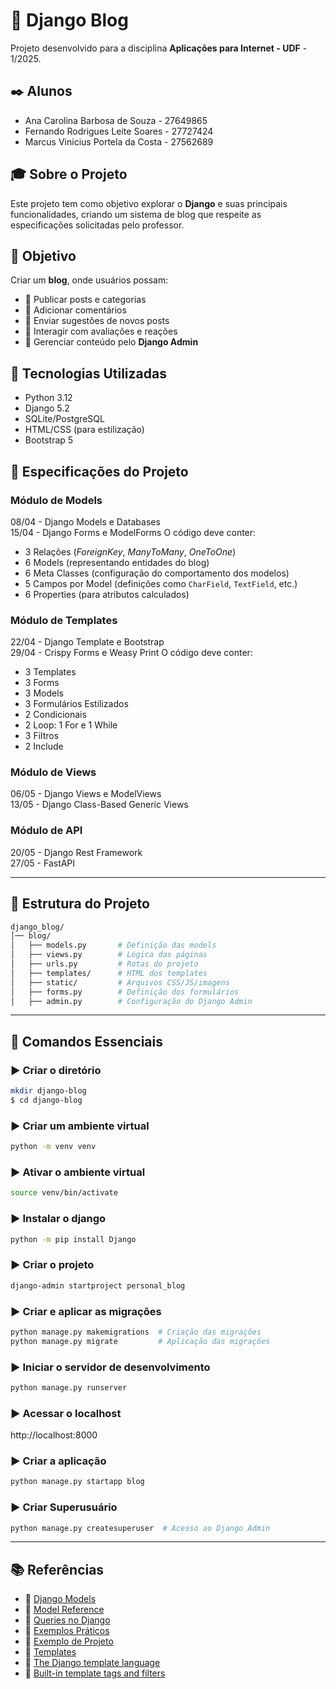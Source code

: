 # 📝 Django Blog

Projeto desenvolvido para a disciplina **Aplicações para Internet - UDF** - 1/2025.

## ✒️ Alunos
- Ana Carolina Barbosa de Souza - 27649865
- Fernando Rodrigues Leite Soares - 27727424
- Marcus Vinicius Portela da Costa - 27562689


## 🎓 Sobre o Projeto
Este projeto tem como objetivo explorar o **Django** e suas principais funcionalidades, criando um sistema de blog que respeite as especificações solicitadas pelo professor.

## 🎯 Objetivo 
Criar um **blog**, onde usuários possam:
- 🔹 Publicar posts e categorias
- 🔹 Adicionar comentários
- 🔹 Enviar sugestões de novos posts
- 🔹 Interagir com avaliações e reações
- 🔹 Gerenciar conteúdo pelo **Django Admin**


## 🔧 Tecnologias Utilizadas
- Python 3.12
- Django 5.2
- SQLite/PostgreSQL
- HTML/CSS (para estilização)
- Bootstrap 5


## 📌 Especificações do Projeto
### Módulo de Models
08/04 - Django Models e Databases  
15/04 - Django Forms e ModelForms
O código deve conter:
- 3 Relações (_ForeignKey_, _ManyToMany_, _OneToOne_)
- 6 Models (representando entidades do blog)
- 6 Meta Classes (configuração do comportamento dos modelos)
- 5 Campos por Model (definições como `CharField`, `TextField`, etc.)
- 6 Properties (para atributos calculados)

### Módulo de Templates
22/04 - Django Template e Bootstrap  
29/04 - Crispy Forms e Weasy Print
O código deve conter:
- 3 Templates
- 3 Forms 
- 3 Models
- 3 Formulários Estilizados 
- 2 Condicionais 
- 2 Loop: 1 For e 1 While 
- 3 Filtros 
- 2 Include 

### Módulo de Views
06/05 - Django Views e ModelViews  
13/05 - Django Class-Based Generic Views

### Módulo de API
20/05 - Django Rest Framework  
27/05 - FastAPI

---

## 📂 Estrutura do Projeto
```bash
django_blog/
│── blog/
│   ├── models.py       # Definição das models
│   ├── views.py        # Lógica das páginas
│   ├── urls.py         # Rotas do projeto
│   ├── templates/      # HTML dos templates
│   ├── static/         # Arquivos CSS/JS/imagens
│   ├── forms.py        # Definição dos formulários
│   ├── admin.py        # Configuração do Django Admin
```

---

## 🚀 Comandos Essenciais
### ▶️ **Criar o diretório**
```bash
mkdir django-blog
$ cd django-blog
```
### ▶️ **Criar um ambiente virtual**
```bash
python -m venv venv
```
### ▶️ **Ativar o ambiente virtual**
```bash
source venv/bin/activate
```
### ▶️ **Instalar o django**
```bash
python -m pip install Django
```
### ▶️ **Criar o projeto**
```bash
django-admin startproject personal_blog 
``` 
### ▶️ **Criar e aplicar as migrações**
```bash
python manage.py makemigrations  # Criação das migrações
python manage.py migrate         # Aplicação das migrações
```
### ▶️ **Iniciar o servidor de desenvolvimento**
```bash
python manage.py runserver
```
### ▶️ **Acessar o localhost**
http://localhost:8000 
### ▶️ **Criar a aplicação**
```bash
python manage.py startapp blog
```
### ▶️ **Criar Superusuário**
```bash
python manage.py createsuperuser  # Acesso ao Django Admin
```
---

## 📚 Referências
- 📖 [Django Models](https://docs.djangoproject.com/en/5.1/topics/db/models/)
- 📖 [Model Reference](https://docs.djangoproject.com/en/5.1/ref/models/)
- 📖 [Queries no Django](https://docs.djangoproject.com/en/5.1/topics/db/queries/)
- 📖 [Exemplos Práticos](https://docs.djangoproject.com/en/5.1/topics/db/examples/)
- 📖 [Exemplo de Projeto](https://realpython.com/build-a-blog-from-scratch-django/)
- 📖 [Templates](https://docs.djangoproject.com/en/5.2/topics/templates/)
- 📖 [The Django template language](https://docs.djangoproject.com/en/5.2/ref/templates/language/)
- 📖 [Built-in template tags and filters](https://docs.djangoproject.com/en/5.2/ref/templates/builtins/)
